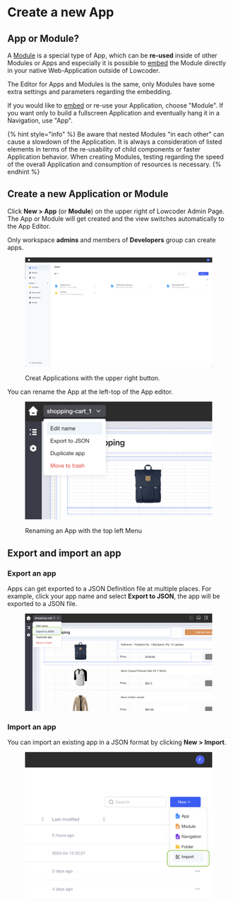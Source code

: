 # Create a new App

## App or Module?

A [Module](modules.md) is a special type of App, which can be **re-used** inside of other Modules or Apps and especially it is possible to [embed](../../publish-apps/embed-an-app/) the Module directly in your native Web-Application outside of Lowcoder.&#x20;

The Editor for Apps and Modules is the same, only Modules have some extra settings and parameters regarding the embedding.

If you would like to [embed](../../publish-apps/embed-an-app/) or re-use your Application, choose "Module". If you want only to build a fullscreen Application and eventually hang it in a Navigation, use "App".

{% hint style="info" %}
Be aware that nested Modules "in each other" can cause a slowdown of the Application. It is always a consideration of listed elements in terms of the re-usability of child components or faster Application behavior. When creating Modules, testing regarding the speed of the overall Application and consumption of resources is necessary.
{% endhint %}

## Create a new Application or Module

Click **New > App** (or **Module**) on the upper right of Lowcoder Admin Page. The App or Module will get created and the view switches automatically to the App Editor.

Only workspace **admins** and members of **Developers** group can create apps.

<figure><img src="../../.gitbook/assets/Admin  Apps.png" alt=""><figcaption><p>Creat Applications with the upper right button.</p></figcaption></figure>



You can rename the App at the left-top of the App editor.

<figure><img src="../../.gitbook/assets/App Editor  Rename App.png" alt="" width="563"><figcaption><p>Renaming an App with the top left Menu</p></figcaption></figure>

## Export and import an app

### Export an app

Apps can get exported to a JSON Definition file at multiple places. For example, click your app name and select **Export to JSON**, the app will be exported to a JSON file.

<figure><img src="../../.gitbook/assets/App Editor  Export App (1).png" alt="" width="563"><figcaption></figcaption></figure>

### Import an app

You can import an existing app in a JSON format by clicking **New > Import**.

<figure><img src="../../.gitbook/assets/App Editor  Import App (1).png" alt="" width="563"><figcaption></figcaption></figure>
